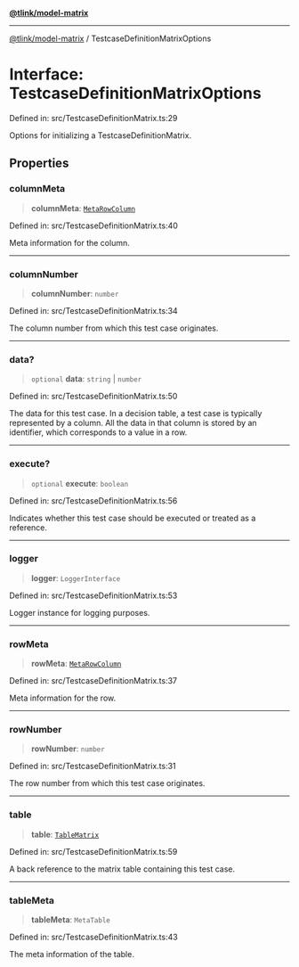 [**@tlink/model-matrix**](../README.md)

***

[@tlink/model-matrix](../globals.md) / TestcaseDefinitionMatrixOptions

# Interface: TestcaseDefinitionMatrixOptions

Defined in: src/TestcaseDefinitionMatrix.ts:29

Options for initializing a TestcaseDefinitionMatrix.

## Properties

### columnMeta

> **columnMeta**: [`MetaRowColumn`](MetaRowColumn.md)

Defined in: src/TestcaseDefinitionMatrix.ts:40

Meta information for the column.

***

### columnNumber

> **columnNumber**: `number`

Defined in: src/TestcaseDefinitionMatrix.ts:34

The column number from which this test case originates.

***

### data?

> `optional` **data**: `string` \| `number`

Defined in: src/TestcaseDefinitionMatrix.ts:50

The data for this test case.
In a decision table, a test case is typically represented by a column.
All the data in that column is stored by an identifier, which corresponds to a value in a row.

***

### execute?

> `optional` **execute**: `boolean`

Defined in: src/TestcaseDefinitionMatrix.ts:56

Indicates whether this test case should be executed or treated as a reference.

***

### logger

> **logger**: `LoggerInterface`

Defined in: src/TestcaseDefinitionMatrix.ts:53

Logger instance for logging purposes.

***

### rowMeta

> **rowMeta**: [`MetaRowColumn`](MetaRowColumn.md)

Defined in: src/TestcaseDefinitionMatrix.ts:37

Meta information for the row.

***

### rowNumber

> **rowNumber**: `number`

Defined in: src/TestcaseDefinitionMatrix.ts:31

The row number from which this test case originates.

***

### table

> **table**: [`TableMatrix`](../classes/TableMatrix.md)

Defined in: src/TestcaseDefinitionMatrix.ts:59

A back reference to the matrix table containing this test case.

***

### tableMeta

> **tableMeta**: `MetaTable`

Defined in: src/TestcaseDefinitionMatrix.ts:43

The meta information of the table.
